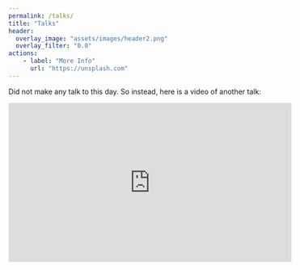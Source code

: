 ```yaml
---
permalink: /talks/
title: "Talks"
header:
  overlay_image: "assets/images/header2.png"
  overlay_filter: "0.0"
actions:
    - label: "More Info"
      url: "https://unsplash.com"
---
```



Did not make any talk to this day. 
So instead, here is a video of another talk:
<iframe width="560" height="315" src="https://www.youtube.com/embed/kG7d_4LeP48?si=Q1AKi7SJtuGLrrB-" title="YouTube video player" frameborder="0" allow="accelerometer; autoplay; clipboard-write; encrypted-media; gyroscope; picture-in-picture; web-share" referrerpolicy="strict-origin-when-cross-origin" allowfullscreen></iframe>

